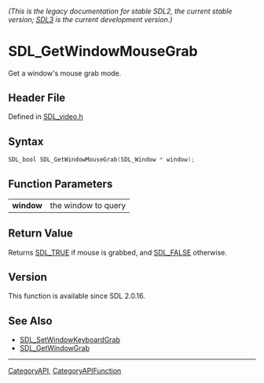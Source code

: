 ###### (This is the legacy documentation for stable SDL2, the current stable version; [SDL3](https://wiki.libsdl.org/SDL3/) is the current development version.)
# SDL_GetWindowMouseGrab

Get a window's mouse grab mode.

## Header File

Defined in [SDL_video.h](https://github.com/libsdl-org/SDL/blob/SDL2/include/SDL_video.h)

## Syntax

```c
SDL_bool SDL_GetWindowMouseGrab(SDL_Window * window);

```

## Function Parameters

|                |                     |
| -------------- | ------------------- |
| **window**     | the window to query |

## Return Value

Returns [SDL_TRUE](SDL_TRUE) if mouse is grabbed, and
[SDL_FALSE](SDL_FALSE) otherwise.

## Version

This function is available since SDL 2.0.16.

## See Also

- [SDL_SetWindowKeyboardGrab](SDL_SetWindowKeyboardGrab)
- [SDL_GetWindowGrab](SDL_GetWindowGrab)

----
[CategoryAPI](CategoryAPI), [CategoryAPIFunction](CategoryAPIFunction)

